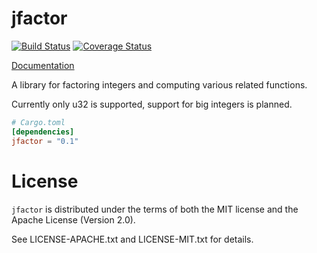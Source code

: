 # jfactor

[![Build Status](https://travis-ci.org/starblue/jfactor.svg?branch=master)](https://travis-ci.org/starblue/jfactor)
[![Coverage Status](https://coveralls.io/repos/github/starblue/jfactor/badge.svg?branch=master)](https://coveralls.io/github/starblue/jfactor?branch=master)

[Documentation](https://starblue.github.io/jfactor)

A library for factoring integers and computing various related functions.

Currently only u32 is supported, support for big integers is planned.

```toml
# Cargo.toml
[dependencies]
jfactor = "0.1"
```

# License

`jfactor` is distributed under the terms of both the MIT license and
the Apache License (Version 2.0).

See LICENSE-APACHE.txt and LICENSE-MIT.txt for details.
